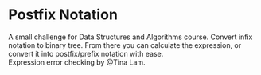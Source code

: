 # Postfix Notation
A small challenge for Data Structures and Algorithms course. Convert infix notation to binary tree. From there you can calculate the expression, or convert it into postfix/prefix notation with ease.  
Expression error checking by @Tina Lam.
